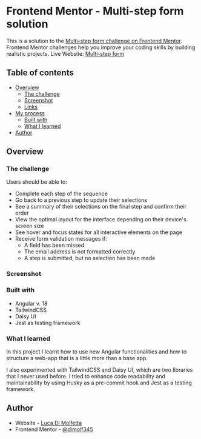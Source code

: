 # Frontend Mentor - Multi-step form solution

This is a solution to the [Multi-step form challenge on Frontend Mentor](https://www.frontendmentor.io/challenges/multistep-form-YVAnSdqQBJ). Frontend Mentor challenges help you improve your coding skills by building realistic projects.
Live Website: [Multi-step form](https://angular-multi-step-form.netlify.app/)

## Table of contents

- [Overview](#overview)
  - [The challenge](#the-challenge)
  - [Screenshot](#screenshot)
  - [Links](#links)
- [My process](#my-process)
  - [Built with](#built-with)
  - [What I learned](#what-i-learned)
- [Author](#author)


## Overview

### The challenge

Users should be able to:

- Complete each step of the sequence
- Go back to a previous step to update their selections
- See a summary of their selections on the final step and confirm their order
- View the optimal layout for the interface depending on their device's screen size
- See hover and focus states for all interactive elements on the page
- Receive form validation messages if:
  - A field has been missed
  - The email address is not formatted correctly
  - A step is submitted, but no selection has been made

### Screenshot
[](/home/luca/WebstormProjects/angular-multi-step-form/src/assets/images/screenshot.png)

### Built with
- Angular v. 18
- TailwindCSS
- Daisy UI
- Jest as testing framework

### What I learned
In this project I learnt how to use new Angular functionalities and how to structure a web-app that is a little more than a base app.

I also experimented with TailwindCSS and Daisy UI, which are two libraries that I never used before.
I tried to enhance code readability and maintainability by using Husky as a pre-commit hook and Jest as a testing framework.


## Author

- Website - [Luca Di Molfetta](https://www.linkedin.com/in/luca-di-molfetta/)
- Frontend Mentor - [@dimolf345](https://www.frontendmentor.io/profile/dimolf345)

